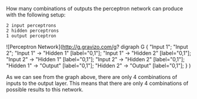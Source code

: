 How many combinations of outputs the perceptron network can produce with the following setup:

    2 input perceptrons
    2 hidden perceptrons
    1 output perceptron

![Perceptron Network](http://g.gravizo.com/g?
  digraph G {
    "Input 1";
    "Input 2";
    "Input 1" -> "Hidden 1" [label="0,1"];
    "Input 1" -> "Hidden 2" [label="0,1"];
    "Input 2" -> "Hidden 1" [label="0,1"];
    "Input 2" -> "Hidden 2" [label="0,1"];
    "Hidden 1" -> "Output" [label="0,1"];
    "Hidden 2" -> "Output" [label="0,1"];
  }
)

As we can see from the graph above, there are only 4 combinations of inputs to the output layer. This means that there are only 4 combinations of possible results to this network. 